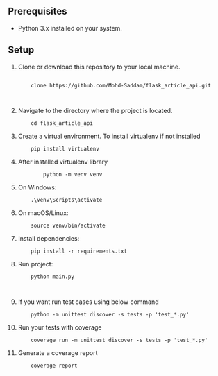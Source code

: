 
## Prerequisites

- Python 3.x installed on your system.

## Setup

1. Clone or download this repository to your local machine.
    
    ```bash: 

        clone https://github.com/Mohd-Saddam/flask_article_api.git



3. Navigate to the directory where the project is located.
    ```bash: 
        cd flask_article_api
4. Create a virtual environment. To install virtualenv if not installed
    ```bash: 
        pip install virtualenv
5. After  installed virtualenv library
    ```bash: 
            python -m venv venv
6. On Windows:
    ```bash: 
        .\venv\Scripts\activate

7. On macOS/Linux:
    ```bash: 
        source venv/bin/activate
8. Install dependencies:
    ```bash: 
        pip install -r requirements.txt
9. Run project:
    ```bash: 
        python main.py



10. If you want run test cases using below command
    ```bash: 
        python -m unittest discover -s tests -p 'test_*.py'

11. Run your tests with coverage
    ```bash: 
        coverage run -m unittest discover -s tests -p 'test_*.py'
12. Generate a coverage report
    ```bash: 
        coverage report



